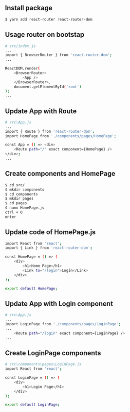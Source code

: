 ## Install package
```bash
$ yarn add react-router react-router-dom
```

## Usage router on bootstap
```bash
# src/index.js
...
import { BrowserRouter } from 'react-router-dom';
...

ReactDOM.render(
    <BrowserRouter>
        <App />
    </BrowserRouter>,
    document.getElementById('root')
);
...
```

## Update App with Route
```bash
# src\App.js
...
import { Route } from 'react-router-dom';
import HomePage from './components/pages/HomePage';

const App = () => <div>
    <Route path="/" exact component={HomePage} />
</div>;
...
```

## Create components and HomePage
```bash
$ cd src/
$ mkdir components
$ cd components
$ mkdir pages
$ cd pages
$ nano HomePage.js
ctrl + O  
enter
```

## Update code of HomePage.js
```bash
import React from 'react';
import { Link } from 'react-router-dom';

const HomePage = () => (
    <div>
        <h1>Home Page</h1>
        <Link to="/login">Login</Link>
    </div>
);

export default HomePage;
```

## Update App with Login component
```bash
# src\App.js
...
import LoginPage from './components/pages/LoginPage';
...
    <Route path="/login" exact component={LoginPage} />
...
```

## Create LoginPage components
```bash
# src\components\pages\LoginPage.js
import React from 'react';

const LoginPage = () => (
    <div>
        <h1>Login Page</h1>
    </div>
);

export default LoginPage;
```